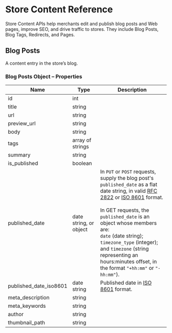 # <span class="jumptarget"> Store Content Reference </span>

Store Content APIs help merchants edit and publish blog posts and Web pages, improve SEO, and drive traffic to stores. They include Blog Posts, Blog Tags, Redirects, and Pages.

## <span class="jumptarget"> Blog Posts </span>

A content entry in the store’s blog.

### <span class="jumptarget"> Blog Posts Object – Properties </span>

| Name | Type | Description |
| --- | --- | --- |
| id | int |  |
| title | string |  |
| url | string |  |
| preview_url | string |  |
| body | string |  |
| tags | array of strings |  |
| summary | string |  |
| is_published | boolean |  |
| published_date | date string, or object | In `PUT` or `POST` requests, supply the blog post's `published_date` as a flat date string, in valid <a href="http://tools.ietf.org/html/rfc2822#section-3.3" target="_blank">RFC 2822</a> or <a href="https://en.wikipedia.org/wiki/ISO_8601" target="_blank">ISO 8601</a> format. <br> <br> In GET requests, the `published_date` is an object whose members are: <br> `date` (date string); <br> `timezone_type` (integer); <br> and `timezone` (string representing an hours:minutes offset, in the format `"+hh:mm"` or `"-hh:mm"`). |
| published_date_iso8601 | date string | Published date in <a href="https://en.wikipedia.org/wiki/ISO_8601" target="_blank">ISO 8601</a> format. |
| meta_description | string |  |
| meta_keywords | string |  |
| author | string |  |
| thumbnail_path | string |  |
